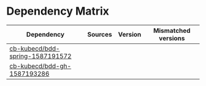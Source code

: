 # Dependency Matrix

Dependency | Sources | Version | Mismatched versions
---------- | ------- | ------- | -------------------
[cb-kubecd/bdd-spring-1587191572](https://github.com/cb-kubecd/bdd-spring-1587191572.git) |  | []() | 
[cb-kubecd/bdd-gh-1587193286](https://github.com/cb-kubecd/bdd-gh-1587193286.git) |  | []() | 
